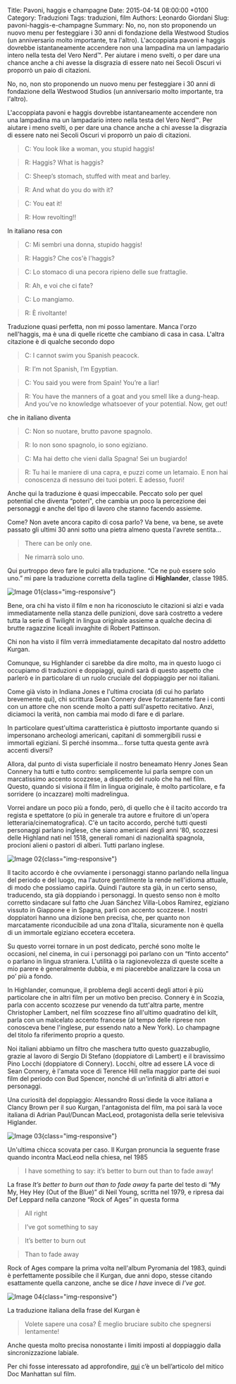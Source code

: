 Title: Pavoni, haggis e champagne
Date: 2015-04-14 08:00:00 +0100
Category: Traduzioni
Tags: traduzioni, film
Authors: Leonardo Giordani
Slug: pavoni-haggis-e-champagne
Summary: No, no, non sto proponendo un nuovo menu per festeggiare i 30 anni di fondazione della Westwood Studios (un anniversario molto importante, tra l'altro). L'accoppiata pavoni e haggis dovrebbe istantaneamente accendere non una lampadina ma un lampadario intero nella testa del Vero Nerd™. Per aiutare i meno svelti, o per dare una chance anche a chi avesse la disgrazia di essere nato nei Secoli Oscuri vi proporrò un paio di citazioni.

No, no, non sto proponendo un nuovo menu per festeggiare i 30 anni di fondazione della Westwood Studios (un anniversario molto importante, tra l'altro).

L'accoppiata pavoni e haggis dovrebbe istantaneamente accendere non una lampadina ma un lampadario intero nella testa del Vero Nerd™. Per aiutare i meno svelti, o per dare una chance anche a chi avesse la disgrazia di essere nato nei Secoli Oscuri vi proporrò un paio di citazioni.

> C: You look like a woman, you stupid haggis!

> R: Haggis? What is haggis?

> C: Sheep’s stomach, stuffed with meat and barley.

> R: And what do you do with it?

> C: You eat it!

> R: How revolting!!

In italiano resa con

> C: Mi sembri una donna, stupido haggis!

> R: Haggis? Che cos'è l'haggis?

> C: Lo stomaco di una pecora ripieno delle sue frattaglie.

> R: Ah, e voi che ci fate?

> C: Lo mangiamo.

> R: È rivoltante!

Traduzione quasi perfetta, non mi posso lamentare. Manca l'orzo nell'haggis, ma è una di quelle ricette che cambiano di casa in casa. L'altra citazione è di qualche secondo dopo

> C: I cannot swim you Spanish peacock.

> R: I’m not Spanish, I’m Egyptian.

> C: You said you were from Spain! You’re a liar!

> R: You have the manners of a goat and you smell like a dung-heap. And you’ve no knowledge whatsoever of your potential. Now, get out!

che in italiano diventa

> C: Non so nuotare, brutto pavone spagnolo.

> R: Io non sono spagnolo, io sono egiziano.

> C: Ma hai detto che vieni dalla Spagna! Sei un bugiardo!

> R: Tu hai le maniere di una capra, e puzzi come un letamaio. E non hai conoscenza di nessuno dei tuoi poteri. E adesso, fuori!

Anche qui la traduzione è quasi impeccabile. Peccato solo per quel potential che diventa “poteri", che cambia un poco la percezione dei personaggi e anche del tipo di lavoro che stanno facendo assieme.

Come? Non avete ancora capito di cosa parlo? Va bene, va bene, se avete passato gli ultimi 30 anni sotto una pietra almeno questa l'avrete sentita...

> There can be only one.

> Ne rimarrà solo uno.

Qui purtroppo devo fare le pulci alla traduzione. “Ce ne può essere solo uno.” mi pare la traduzione corretta della tagline di **Highlander**, classe 1985.

![Image 01](/images/pavoni-haggis-e-champagne/fig01.jpg){class="img-responsive"}

Bene, ora chi ha visto il film e non ha riconosciuto le citazioni si alzi e vada immediatamente nella stanza delle punizioni, dove sarà costretto a vedere tutta la serie di Twilight in lingua originale assieme a qualche decina di brutte ragazzine liceali invaghite di Robert Pattinson.

Chi non ha visto il film verrà immediatamente decapitato dal nostro addetto Kurgan.

Comunque, su Highlander ci sarebbe da dire molto, ma in questo luogo ci occupiamo di traduzioni e doppiaggi, quindi sarà di questo aspetto che parlerò e in particolare di un ruolo cruciale del doppiaggio per noi italiani.

Come già visto in Indiana Jones e l'ultima crociata (di cui ho parlato brevemente qui), chi scrittura Sean Connery deve forzatamente fare i conti con un attore che non scende molto a patti sull'aspetto recitativo. Anzi, diciamoci la verità, non cambia mai modo di fare e di parlare.

In particolare quest'ultima caratteristica è piuttosto importante quando si impersonano archeologi americani, capitani di sommergibili russi e immortali egiziani. Sì perché insomma... forse tutta questa gente avrà accenti diversi?

Allora, dal punto di vista superficiale il nostro beneamato Henry Jones Sean Connery ha tutti e tutto contro: semplicemente lui parla sempre con un marcatissimo accento scozzese, a dispetto del ruolo che ha nel film. Questo, quando si visiona il film in lingua originale, è molto particolare, e fa sorridere (o incazzare) molti madrelingua.

Vorrei andare un poco più a fondo, però, di quello che è il tacito accordo tra regista e spettatore (o più in generale tra autore e fruitore di un'opera letteraria/cinematografica). C'è un tacito accordo, perché tutti questi personaggi parlano inglese, che siano americani degli anni ‘80, scozzesi delle Highland nati nel 1518, generali romani di nazionalità spagnola, procioni alieni o pastori di alberi. Tutti parlano inglese.

![Image 02](/images/pavoni-haggis-e-champagne/fig02.jpg){class="img-responsive"}

Il tacito accordo è che ovviamente i personaggi stanno parlando nella lingua del periodo e del luogo, ma l'autore gentilmente la rende nell'idioma attuale, di modo che possiamo capirla. Quindi l'autore sta già, in un certo senso, traducendo, sta già doppiando i personaggi. In questo senso non è molto corretto sindacare sul fatto che Juan Sánchez Villa-Lobos Ramírez, egiziano vissuto in Giappone e in Spagna, parli con accento scozzese. I nostri doppiatori hanno una dizione ben precisa, che, per quanto non marcatamente riconducibile ad una zona d'Italia, sicuramente non è quella di un immortale egiziano eccetera eccetera.

Su questo vorrei tornare in un post dedicato, perché sono molte le occasioni, nel cinema, in cui i personaggi poi parlano con un “finto accento” o parlano in lingua straniera. L'utilità o la ragionevolezza di queste scelte a mio parere è generalmente dubbia, e mi piacerebbe analizzare la cosa un po’ più a fondo.

In Highlander, comunque, il problema degli accenti degli attori è più particolare che in altri film per un motivo ben preciso. Connery è in Scozia, parla con accento scozzese pur venendo da tutt'altra parte, mentre Christopher Lambert, nel film scozzese fino all'ultimo quadratino del kilt, parla con un malcelato accento francese (al tempo delle riprese non conosceva bene l'inglese, pur essendo nato a New York). Lo champagne del titolo fa riferimento proprio a questo.

Noi italiani abbiamo un filtro che maschera tutto questo guazzabuglio, grazie al lavoro di Sergio Di Stefano (doppiatore di Lambert) e il bravissimo Pino Locchi (doppiatore di Connery). Locchi, oltre ad essere LA voce di Sean Connery, è l'amata voce di Terence Hill nella maggior parte dei suoi film del periodo con Bud Spencer, nonché di un'infinità di altri attori e personaggi.

Una curiosità del doppiaggio: Alessandro Rossi diede la voce italiana a Clancy Brown per il suo Kurgan, l'antagonista del film, ma poi sarà la voce italiana di Adrian Paul/Duncan MacLeod, protagonista della serie televisiva Higlander.

![Image 03](/images/pavoni-haggis-e-champagne/fig03.jpg){class="img-responsive"}

Un'ultima chicca scovata per caso. Il Kurgan pronuncia la seguente frase quando incontra MacLeod nella chiesa, nel 1985

> I have something to say: it’s better to burn out than to fade away!

La frase _It’s better to burn out than to fade away_ fa parte del testo di “My My, Hey Hey (Out of the Blue)” di Neil Young, scritta nel 1979, e ripresa dai Def Leppard nella canzone “Rock of Ages” in questa forma

> All right

> I’ve got something to say

> It’s better to burn out

> Than to fade away

Rock of Ages compare la prima volta nell'album Pyromania del 1983, quindi è perfettamente possibile che il Kurgan, due anni dopo, stesse citando esattamente quella canzone, anche se dice _I have_ invece di _I’ve got_.

![Image 04](/images/pavoni-haggis-e-champagne/fig04.jpg){class="img-responsive"}

La traduzione italiana della frase del Kurgan è

> Volete sapere una cosa? È meglio bruciare subito che spegnersi lentamente!

Anche questa molto precisa nonostante i limiti imposti al doppiaggio dalla sincronizzazione labiale.

Per chi fosse interessato ad approfondire, [qui](https://docmanhattan.blogspot.com/2013/07/20-cose-che-forse-non-sapevate-su-highlander.html) c’è un bell’articolo del mitico Doc Manhattan sul film.

